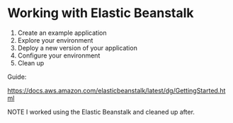 # Working with Elastic Beanstalk

1. Create an example application
2. Explore your environment
3. Deploy a new version of your application
4. Configure your environment
5. Clean up

Guide:

https://docs.aws.amazon.com/elasticbeanstalk/latest/dg/GettingStarted.html

NOTE
I worked using the Elastic Beanstalk and cleaned up after. 